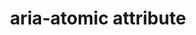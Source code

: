 ---
{
  "title": "aria-atomic attribute",
  "description": "Indicates whether assistive technologies will present all, or only parts of, the changed region based on the change notifications defined by the aria-relevant attribute.",
  "category": "aria",
  "keywords": [
    "aria-atomic attribute"
  ],
  "last_test_date": "2019-01-06",
  "test_results_url": "https://a11ysupport.io/tech/aria/aria-atomic_attribute",
  "stats": {
    "jaws": {
      "chrome": {
        "86": "a"
      },
      "ie": {
        "11": "y"
      },
      "firefox": {
        "82": "y"
      }
    },
    "narrator": {
      "edge": {
        "86": "y"
      }
    },
    "nvda": {
      "chrome": {
        "86": "a"
      },
      "firefox": {
        "82": "y"
      }
    },
    "talkback": {
      "and_chr": {
        "86": "a"
      }
    },
    "vo_ios": {
      "ios_saf": {
        "14.2": "y"
      }
    },
    "vo_macos": {
      "safari": {
        "14.0": "y"
      }
    },
    "orca": {
      "firefox": {
        "82": "y"
      }
    },
    "dragon_win": {
      "chrome": {
        "all": "u"
      }
    },
    "va_and": {
      "and_chr": {
        "all": "u"
      }
    },
    "vc_ios": {
      "ios_saf": {
        "all": "u"
      }
    },
    "vc_macos": {
      "safari": {
        "all": "u"
      }
    },
    "wsr": {
      "chrome": {
        "all": "u"
      }
    }
  },
  "links": {
    "ARIA spec for aria-atomic": "https://www.w3.org/TR/wai-aria-1.1/#aria-atomic"
  }
}
---